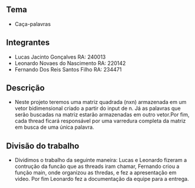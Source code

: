## Tema
* Caça-palavras

## Integrantes
* Lucas Jacinto Gonçalves     RA: 240013
* Leonardo Novaes do Nascimento     RA: 220142
* Fernando Dos Reis Santos Filho                    RA: 234471

## Descrição
* Neste projeto teremos uma matriz quadrada (nxn) armazenada em um vetor bidimensional criado a partir do input de n. Já as palavras que serão buscadas na matriz estarão armazenadas em outro vetor.Por fim, cada thread ficará responsável por uma varredura completa da matriz em busca de uma única palavra.

## Divisão do trabalho
* Dividimos o trabalho da seguinte maneira: Lucas e Leonardo fizeram a contrução da funcão que as threads iram chamar, Fernando criou a função main, onde organizou as thredas, e fez a apresentação em video. Por fim Leonardo fez a documentação da equipe para a entrega.

